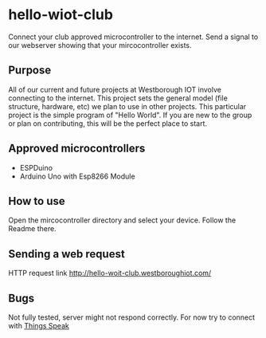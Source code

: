 # hello-wiot-club
Connect your club approved microcontroller to the internet.  Send a signal to our webserver showing that your mircocontroller exists.

## Purpose
All of our current and future projects at Westborough IOT involve connecting to the internet.  This project sets the general model (file structure, hardware, etc) we plan to use in other projects.  This particular project is the simple program of "Hello World".  If you are new to the group or plan on contributing, this will be the perfect place to start.

## Approved microcontrollers
* ESPDuino
* Arduino Uno with Esp8266 Module

## How to use
Open the mircocontroller directory and select your device.  Follow the Readme there.

## Sending a web request
HTTP request link
http://hello-woit-club.westboroughiot.com/

## Bugs
Not fully tested, server might not respond correctly.  For now try to connect with [Things Speak](https://thingspeak.com/)
